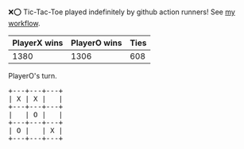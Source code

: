 :x::o: Tic-Tac-Toe played indefinitely by github action runners! See [my workflow](.github/workflows/play.yaml).

|PlayerX wins|PlayerO wins|Ties|
|-|-|-|
|1380|1306|608|

PlayerO's turn.

<pre>
+---+---+---+
| X | X |   |
+---+---+---+
|   | O |   |
+---+---+---+
| O |   | X |
+---+---+---+
</pre>